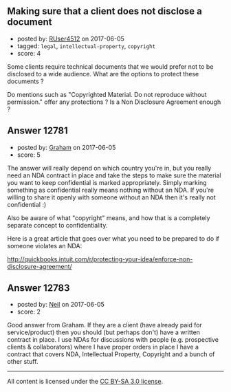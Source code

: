 ## Making sure that a client does not disclose a document

- posted by: [RUser4512](https://stackexchange.com/users/6145228/ruser4512) on 2017-06-05
- tagged: `legal`, `intellectual-property`, `copyright`
- score: 4

<p>Some clients require technical documents that we would prefer not to be disclosed to a wide audience. What are the options to protect these documents ?</p>

<p>Do mentions such as "Copyrighted Material. Do not reproduce without permission." offer any protections ? Is a Non Disclosure Agreement enough ?</p>



## Answer 12781

- posted by: [Graham](https://stackexchange.com/users/322487/graham) on 2017-06-05
- score: 5

<p>The answer will really depend on which country you're in, but you really need an NDA contract in place and take the steps to make sure the material you want to keep confidential is marked appropriately.  Simply marking something as confidential really means nothing without an NDA.  If you're willing to share it openly with someone without an NDA then it's really not confidential :)</p>

<p>Also be aware of what "copyright" means, and how that is a completely separate concept to confidentiality.</p>

<p>Here is a great article that goes over what you need to be prepared to do if someone violates an NDA:</p>

<p><a href="http://quickbooks.intuit.com/r/protecting-your-idea/enforce-non-disclosure-agreement/" rel="noreferrer">http://quickbooks.intuit.com/r/protecting-your-idea/enforce-non-disclosure-agreement/</a></p>



## Answer 12783

- posted by: [Neil](https://stackexchange.com/users/2711480/neil) on 2017-06-05
- score: 2

<p>Good answer from Graham. If they are a client (have already paid for service/product) then you should (but perhaps don't) have a written contract in place. I use NDAs for discussions with people (e.g. prospective clients &amp; collaborators) where I have proper orders in place I have a contract that covers NDA, Intellectual Property, Copyright and a bunch of other stuff.</p>




---

All content is licensed under the [CC BY-SA 3.0 license](https://creativecommons.org/licenses/by-sa/3.0/).

